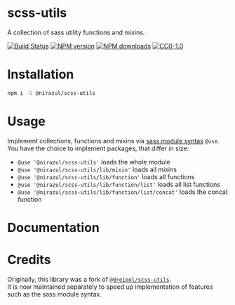 # scss-utils
A collection of sass utility functions and mixins.

[![Build Status][workflow-image]][workflow-url]
[![NPM version][npm-version-image]][npm-url]
[![NPM downloads][npm-downloads-image]][npm-url]
[![CC0-1.0][license-image]][license-url]

# Installation
```bash
npm i -S @nirazul/scss-utils
```

# Usage
Implement collections, functions and mixins via [sass module syntax](https://sass-lang.com/documentation/at-rules/use) `@use`.
<br>
You have the choice to implement packages, that differ in size:

- `@use '@nirazul/scss-utils'` loads the whole module
- `@use '@nirazul/scss-utils/lib/mixin'` loads all mixins
- `@use '@nirazul/scss-utils/lib/function'` loads all functions
- `@use '@nirazul/scss-utils/lib/function/list'` loads all list functions
- `@use '@nirazul/scss-utils/lib/function/list/concat'` loads the concat function

# Documentation
<!-- TODO -->

# Credits
Originally, this library was a fork of [`@dreipol/scss-utils`](https://github.com/dreipol/scss-utils).
<br>
It is now maintained separately to speed up implementation of features such as the sass module syntax.

[workflow-image]:https://img.shields.io/github/workflow/status/nirazul/scss-utils/test.yml?branch=master&style=flat-square
[workflow-url]:https://github.com/nirazul/scss-utils/actions

[license-image]:https://img.shields.io/github/license/nirazul/scss-utils?style=flat-square
[license-url]:LICENSE

[npm-version-image]:https://img.shields.io/npm/v/@nirazul/scss-utils?style=flat-square
[npm-downloads-image]:https://img.shields.io/npm/dm/@nirazul/scss-utils.svg?style=flat-square
[npm-url]:https://npmjs.org/package/@nirazul/scss-utils
